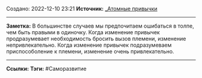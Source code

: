 Создано: 2022-12-10 23:21
**Источник:** [_Атомные привычки](_Атомные%20привычки.md)
***
**Заметка:**  В большинстве случаев мы предпочитаем ошибаться в толпе, чем быть правыми в одиночку. Когда изменение привычек продразумевает необходимость бросить вызов племени, изменение непривлекательно. Когда изменение привычек подразумеваем приспособоление к племени, изменение очень привлекательно.
***
**Ссылки:** 
**Тэги:** #Саморазвитие 

